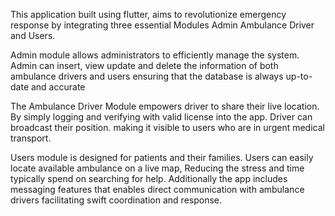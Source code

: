 This application built using flutter, aims to revolutionize emergency response by integrating three essential Modules Admin Ambulance Driver and Users.
 
 Admin module allows administrators to efficiently manage the system. Admin can insert, view update and delete the information of both ambulance drivers and users ensuring that the database is always up-to-date and accurate

The Ambulance Driver Module empowers driver to share their live location. By simply logging and verifying with valid license into the app. Driver can broadcast their position. making it visible to users who are in urgent medical transport.

 Users module is designed for patients and their families. Users can easily locate available ambulance on a live map, Reducing the stress and time typically spend on searching for help. Additionally the app includes messaging features that enables direct communication with ambulance drivers facilitating swift coordination and response.
